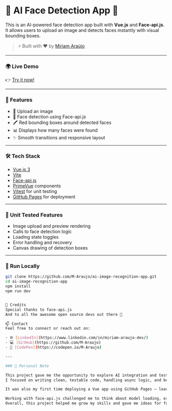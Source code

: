 # 🧠 AI Face Detection App 🎯

This is an AI-powered face detection app built with **Vue.js** and **Face-api.js**.  
It allows users to upload an image and detects faces instantly with visual bounding boxes.

> ⚡ Built with ❤️ by [Miriam Araújo](https://www.linkedin.com/in/miriam-araujo-dev)

---

### 🌍 Live Demo  
👉 [Try it now!](https://m-araujo.github.io/ai-image-recognition-app/)  

---

### 📸 Features
- 📁 Upload an image
- 🧠 Face detection using Face-api.js
- 🖍️ Red bounding boxes around detected faces
- 📊 Displays how many faces were found
- ✨ Smooth transitions and responsive layout

---

### 🛠 Tech Stack
- [Vue.js 3](https://vuejs.org/)
- [Vite](https://vitejs.dev/)
- [Face-api.js](https://github.com/justadudewhohacks/face-api.js)
- [PrimeVue](https://primevue.org/) components
- [Vitest](https://vitest.dev/) for unit testing
- [GitHub Pages](https://pages.github.com/) for deployment

---

### 🧪 Unit Tested Features
- Image upload and preview rendering
- Calls to face detection logic
- Loading state toggles
- Error handling and recovery
- Canvas drawing of detection boxes

---

### 🚀 Run Locally

```bash
git clone https://github.com/M-Araujo/ai-image-recognition-app.git
cd ai-image-recognition-app
npm install
npm run dev


🙌 Credits
Special thanks to face-api.js
And to all the awesome open source devs out there 💖

📫 Contact
Feel free to connect or reach out on:

- 🌐 [LinkedIn](https://www.linkedin.com/in/miriam-araujo-dev/)
- 💻 [GitHub](https://github.com/M-Araujo)
- 🧪 [CodePen](https://codepen.io/M-Araujo)

---

### 🌱 Personal Note

This project gave me the opportunity to explore AI integration and testing in a Vue 3 environment.  
I focused on writing clean, testable code, handling async logic, and building a smooth user experience.

It was also my first time deploying a Vue app using GitHub Pages — learning how to handle public assets and make everything work live was a great experience.

Working with face-api.js challenged me to think about model loading, error handling, and how to give users helpful feedback.  
Overall, this project helped me grow my skills and gave me ideas for future AI-driven interfaces.
